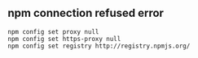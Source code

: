 
## npm connection refused error

```
npm config set proxy null
npm config set https-proxy null
npm config set registry http://registry.npmjs.org/
```